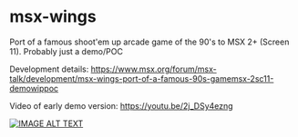 # msx-wings
Port of a famous shoot'em up arcade game of the 90's to MSX 2+ (Screen 11). Probably just a demo/POC

Development details: https://www.msx.org/forum/msx-talk/development/msx-wings-port-of-a-famous-90s-gamemsx-2sc11-demowippoc

Video of early demo version: https://youtu.be/2j_DSy4ezng

[![IMAGE ALT TEXT](http://img.youtube.com/vi/2j_DSy4ezng/0.jpg)](http://www.youtube.com/watch?v=2j_DSy4ezng "MSX Wings")
